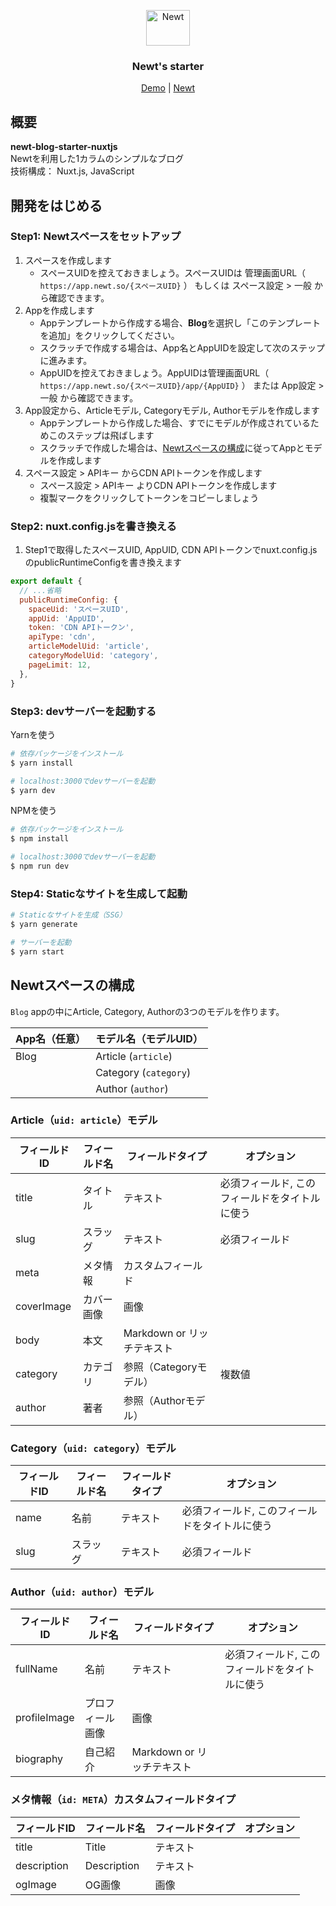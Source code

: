 <p align="center">
  <a href="https://www.newt.so/">
    <img src="https://user-images.githubusercontent.com/3859812/155490725-80ed1f06-996e-407f-8f63-fd54f0acaf14.svg" alt="Newt" width="70" height="57" />
  </a>
</p>
<h3 align="center">
Newt's starter
</h3>
<p align="center">
  <a href="https://demo-newt-blog-starter-nuxtjs.vercel.app/">Demo</a> | <a href="https://www.newt.so/">Newt</a>
</p>

## 概要

**newt-blog-starter-nuxtjs**
<br />Newtを利用した1カラムのシンプルなブログ
<br />技術構成： Nuxt.js, JavaScript

## 開発をはじめる

### Step1: Newtスペースをセットアップ

1. スペースを作成します
    - スペースUIDを控えておきましょう。スペースUIDは 管理画面URL（ `https://app.newt.so/{スペースUID}` ） もしくは スペース設定 > 一般 から確認できます。
2. Appを作成します
    - Appテンプレートから作成する場合、**Blog**を選択し「このテンプレートを追加」をクリックしてください。
    - スクラッチで作成する場合は、App名とAppUIDを設定して次のステップに進みます。
    - AppUIDを控えておきましょう。AppUIDは管理画面URL（ `https://app.newt.so/{スペースUID}/app/{AppUID}` ） または App設定 > 一般 から確認できます。
3. App設定から、Articleモデル, Categoryモデル, Authorモデルを作成します
    - Appテンプレートから作成した場合、すでにモデルが作成されているためこのステップは飛ばします
    - スクラッチで作成した場合は、[Newtスペースの構成](#Newtスペースの構成)に従ってAppとモデルを作成します
4. スペース設定 > APIキー からCDN APIトークンを作成します
    - スペース設定 > APIキー よりCDN APIトークンを作成します
    - 複製マークをクリックしてトークンをコピーしましょう

### Step2: nuxt.config.jsを書き換える

1. Step1で取得したスペースUID, AppUID, CDN APIトークンでnuxt.config.jsのpublicRuntimeConfigを書き換えます

```javascript
export default {
  // ...省略
  publicRuntimeConfig: {
    spaceUid: 'スペースUID',
    appUid: 'AppUID',
    token: 'CDN APIトークン',
    apiType: 'cdn',
    articleModelUid: 'article',
    categoryModelUid: 'category',
    pageLimit: 12,
  },
}
```

### Step3: devサーバーを起動する

Yarnを使う

```bash
# 依存パッケージをインストール
$ yarn install

# localhost:3000でdevサーバーを起動
$ yarn dev
```

NPMを使う

```bash
# 依存パッケージをインストール
$ npm install

# localhost:3000でdevサーバーを起動
$ npm run dev
```

### Step4: Staticなサイトを生成して起動

```bash
# Staticなサイトを生成（SSG）
$ yarn generate

# サーバーを起動
$ yarn start
```

## Newtスペースの構成

`Blog` appの中にArticle, Category, Authorの3つのモデルを作ります。

| App名（任意） | モデル名（モデルUID） |
| --- | --- |
| Blog | Article (`article`) |
|  | Category (`category`) |
|  | Author (`author`) |

### Article（`uid: article`）モデル

| フィールドID | フィールド名 | フィールドタイプ | オプション |
| --- | --- | --- | --- |
| title | タイトル | テキスト | 必須フィールド, このフィールドをタイトルに使う |
| slug | スラッグ | テキスト | 必須フィールド |
| meta | メタ情報 | カスタムフィールド | |
| coverImage | カバー画像 | 画像 |  |
| body | 本文 | Markdown or リッチテキスト |  |
| category | カテゴリ | 参照（Categoryモデル） | 複数値 |
| author | 著者 | 参照（Authorモデル） |  |

### Category（`uid: category`）モデル

| フィールドID | フィールド名 | フィールドタイプ | オプション |
| --- | --- | --- | --- |
| name | 名前 | テキスト | 必須フィールド, このフィールドをタイトルに使う |
| slug | スラッグ | テキスト | 必須フィールド |

### Author（`uid: author`）モデル

| フィールドID | フィールド名 | フィールドタイプ | オプション |
| --- | --- | --- | --- |
| fullName | 名前 | テキスト | 必須フィールド, このフィールドをタイトルに使う |
| profileImage | プロフィール画像 | 画像 |  |
| biography | 自己紹介 | Markdown or リッチテキスト |  |

### メタ情報（`id: META`）カスタムフィールドタイプ

| フィールドID | フィールド名 | フィールドタイプ | オプション |
| --- | --- | --- | --- |
| title | Title | テキスト | |
| description | Description | テキスト | |
| ogImage | OG画像 | 画像 |  |